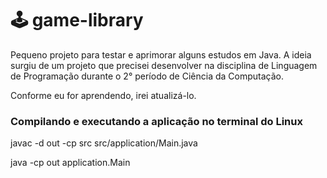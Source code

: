 # 🕹️ game-library

Pequeno projeto para testar e aprimorar alguns estudos em Java. A ideia surgiu de um projeto que precisei desenvolver na disciplina de Linguagem de Programação durante o 2° período de Ciência da Computação.

Conforme eu for aprendendo, irei atualizá-lo.                                                                                                                          

### Compilando e executando a aplicação no terminal do Linux
javac -d out -cp src src/application/Main.java

java -cp out application.Main

